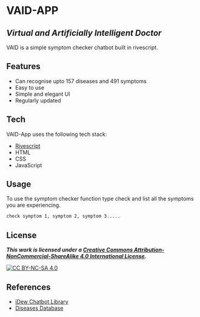 # VAID-APP
## _Virtual and Artificially Intelligent Doctor_

VAID is a simple symptom checker chatbot built in rivescript.

## Features

- Can recognise upto 157 diseases and 491 symptoms
- Easy to use
- Simple and elegant UI
- Regularly updated

## Tech

VAID-App uses the following tech stack:

- [Rivescript](https://rivescript.com)
- HTML
- CSS
- JavaScript

## Usage

To use the symptom checker function type check and list all the symptoms you are experiencing.

```sh
check symptom 1, symptom 2, symptom 3.....
```
## License

***This work is licensed under a
[Creative Commons Attribution-NonCommercial-ShareAlike 4.0 International License][cc-by-nc-sa].***

[![CC BY-NC-SA 4.0][cc-by-nc-sa-image]][cc-by-nc-sa]

[cc-by-nc-sa]: http://creativecommons.org/licenses/by-nc-sa/4.0/
[cc-by-nc-sa-image]: https://licensebuttons.net/l/by-nc-sa/4.0/88x31.png
[cc-by-nc-sa-shield]: https://img.shields.io/badge/License-CC%20BY--NC--SA%204.0-lightgrey.svg

## References

- [iDew Chatbot Library](https://docs.idew.org/code-chatbot/)
- [Diseases Database](https://github.com/clinicalml/HealthKnowledgeGraph)
